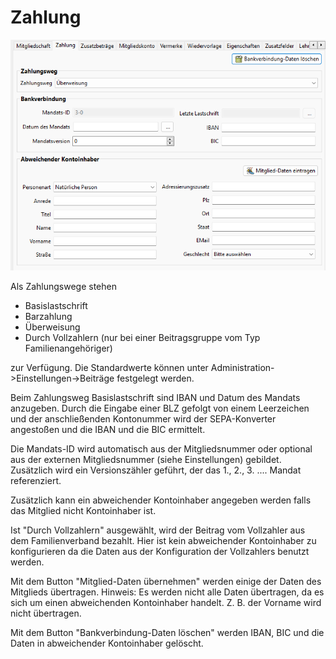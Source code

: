 # Zahlung

![](img/ZahlungTab.png)

Als Zahlungswege stehen

* Basislastschrift
* Barzahlung
* Überweisung
* Durch Vollzahlern (nur bei einer Beitragsgruppe vom Typ Familienangehöriger)

zur Verfügung. Die Standardwerte können unter Administration->Einstellungen->Beiträge festgelegt werden.

Beim Zahlungsweg Basislastschrift sind IBAN und Datum des Mandats anzugeben. Durch die Eingabe einer BLZ gefolgt von einem Leerzeichen und der anschließenden Kontonummer wird der SEPA-Konverter angestoßen und die IBAN und die BIC ermittelt.

Die Mandats-ID wird automatisch aus der Mitgliedsnummer oder optional aus der externen Mitgliedsnummer (siehe Einstellungen) gebildet. Zusätzlich wird ein Versionszähler geführt, der das 1., 2., 3. .... Mandat referenziert.

Zusätzlich kann ein abweichender Kontoinhaber angegeben werden falls das Mitglied nicht Kontoinhaber ist.

Ist "Durch Vollzahlern" ausgewählt, wird der Beitrag vom Vollzahler aus dem Familienverband bezahlt. Hier ist kein abweichender Kontoinhaber zu konfigurieren da die Daten aus der Konfiguration der Vollzahlers benutzt werden.

Mit dem Button "Mitglied-Daten übernehmen" werden einige der Daten des Mitglieds übertragen. Hinweis: Es werden nicht alle Daten übertragen, da es sich um einen abweichenden Kontoinhaber handelt. Z. B. der Vorname wird nicht übertragen.

Mit dem Button "Bankverbindung-Daten löschen" werden IBAN, BIC und die Daten in abweichender Kontoinhaber gelöscht.
